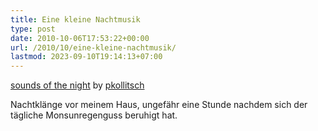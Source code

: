 ```yaml
---
title: Eine kleine Nachtmusik
type: post
date: 2010-10-06T17:53:22+00:00
url: /2010/10/eine-kleine-nachtmusik/
lastmod: 2023-09-10T19:14:13+07:00
---
```

<span><a href="http://soundcloud.com/user4584608/sounds-of-the-night-1">sounds of the night</a> by <a href="http://soundcloud.com/user4584608">pkollitsch</a></span>

Nachtklänge vor meinem Haus, ungefähr eine Stunde nachdem sich der tägliche Monsunregenguss beruhigt hat.
